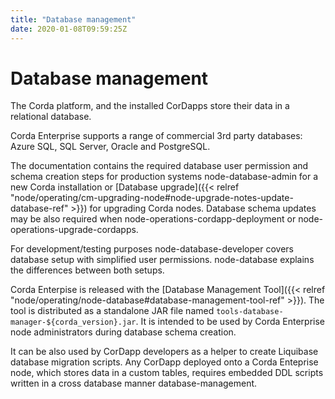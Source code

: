 ```yaml
---
title: "Database management"
date: 2020-01-08T09:59:25Z
---
```



# Database management
The Corda platform, and the installed CorDapps store their data in a relational database.

Corda Enterprise supports a range of commercial 3rd party databases: Azure SQL, SQL Server, Oracle and PostgreSQL.

The documentation contains the required database user permission and schema creation steps
            for production systems node-database-admin for a new Corda installation
            or [Database upgrade]({{< relref "node/operating/cm-upgrading-node#node-upgrade-notes-update-database-ref" >}}) for upgrading Corda nodes.
            Database schema updates may be also required when node-operations-cordapp-deployment
            or node-operations-upgrade-cordapps.

For development/testing purposes node-database-developer covers database setup with simplified user permissions.
            node-database explains the differences between both setups.

Corda Enterpise is released with the [Database Management Tool]({{< relref "node/operating/node-database#database-management-tool-ref" >}}).
            The tool is distributed as a standalone JAR file named `tools-database-manager-${corda_version}.jar`.
            It is intended to be used by Corda Enterprise node administrators during database schema creation.

It can be also used by CorDapp developers as a helper to create Liquibase database migration scripts.
            Any CorDapp deployed onto a Corda Enteprise node, which stores data in a custom tables,
            requires embedded DDL scripts written in a cross database manner database-management.


